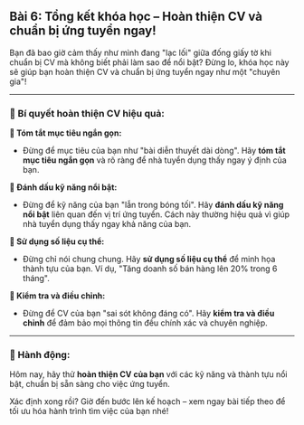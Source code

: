 ## Bài 6: Tổng kết khóa học – Hoàn thiện CV và chuẩn bị ứng tuyển ngay!

Bạn đã bao giờ cảm thấy như mình đang "lạc lối" giữa đống giấy tờ khi chuẩn bị CV mà không biết phải làm sao để nổi bật? Đừng lo, khóa học này sẽ giúp bạn hoàn thiện CV và chuẩn bị ứng tuyển ngay như một "chuyên gia"!

---

### 📌 Bí quyết hoàn thiện CV hiệu quả:

**🔹 Tóm tắt mục tiêu ngắn gọn:**
- Đừng để mục tiêu của bạn như "bài diễn thuyết dài dòng". Hãy **tóm tắt mục tiêu ngắn gọn** và rõ ràng để nhà tuyển dụng thấy ngay ý định của bạn.

**🔹 Đánh dấu kỹ năng nổi bật:**
- Đừng để kỹ năng của bạn "lẫn trong bóng tối". Hãy **đánh dấu kỹ năng nổi bật** liên quan đến vị trí ứng tuyển. Cách này thường hiệu quả vì giúp nhà tuyển dụng thấy ngay khả năng của bạn.

**🔹 Sử dụng số liệu cụ thể:**
- Đừng chỉ nói chung chung. Hãy **sử dụng số liệu cụ thể** để minh họa thành tựu của bạn. Ví dụ, "Tăng doanh số bán hàng lên 20% trong 6 tháng".

**🔹 Kiểm tra và điều chỉnh:**
- Đừng để CV của bạn "sai sót không đáng có". Hãy **kiểm tra và điều chỉnh** để đảm bảo mọi thông tin đều chính xác và chuyên nghiệp.

---

### 🚀 Hành động:

Hôm nay, hãy thử **hoàn thiện CV của bạn** với các kỹ năng và thành tựu nổi bật, chuẩn bị sẵn sàng cho việc ứng tuyển.

Xác định xong rồi? Giờ đến bước lên kế hoạch – xem ngay bài tiếp theo để tối ưu hóa hành trình tìm việc của bạn nhé!